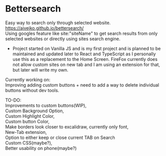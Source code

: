 # Bettersearch
Easy way to search only through selected website. https://ajvejko.github.io/bettersearch/ <br />
Using googles feature like site:"siteName" to get search results from only selected websites or directly using sites search engine.

- Project started on Vanilla JS and is my first project and is planned to be maintained and updated later to React and TypeScript as I personally use this as a replacement to the Home Screen. FireFox currently does not allow custom sites on new tab and I am using an extension for that, but later will write my own.

Currently working on:<br />
Improving adding custom buttons + need to add a way to delete individual buttons without dev tools.

TO-DO: <br />
Improvements to custom buttons(WIP), <br />
Custom Background Option, <br />
Custom Highlight Color, <br />
Custom button Color, <br />
Make borders look closer to excalidraw, currently only font, <br />
New-Tab extension, <br />
Option to either keep or close current TAB on Search <br />
Custom CSS(maybe?), <br />
Better usability on phone(maybe?)
